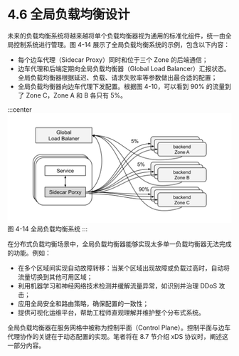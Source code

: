 # 4.6 全局负载均衡设计

未来的负载均衡系统将越来越将单个负载均衡器视为通用的标准化组件，统一由全局控制系统进行管理。图 4-14 展示了全局负载均衡系统的示例，包含以下内容：
- 每个边车代理（Sidecar Proxy）同时和位于三个 Zone 的后端通信；
- 边车代理和后端定期向全局负载均衡器（Global Load Balancer）汇报状态。全局负载均衡器根据延迟、负载、请求失败率等参数做出最合适的配置；
- 全局负载均衡器向边车代理下发配置。根据图 4-10，可以看到 90% 的流量到了 Zone C，Zone A 和 B 各只有 5%。

:::center
  ![](../assets/global-load-balancer.svg)<br/>
图 4-14 全局负载均衡系统
:::

在分布式负载均衡场景中，全局负载均衡器能够实现太多单一负载均衡器无法完成的功能。例如：

- 在多个区域间实现自动故障转移：当某个区域出现故障或负载过高时，自动将流量切换到其他可用区域；
- 利用机器学习和神经网络技术检测并缓解流量异常，如识别并治理 DDoS 攻击；
- 应用全局安全和路由策略，确保配置的一致性；
- 提供可视化运维平台，帮助工程师直观理解并维护整个分布式系统。

全局负载均衡器在服务网格中被称为控制平面（Control Plane）。控制平面与边车代理协作的关键在于动态配置的实现。笔者将在 8.7 节介绍 xDS 协议时，阐述这一部分内容。
